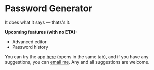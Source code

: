 # Password Generator

It does what it says — thats's it.

**Upcoming features (with no ETA):**

- Advanced editor
- Password history

You can try the app [here](https://patel-priyank.github.io/Password-Generator/) (opens in the same tab), and if you have any suggestions, you can [email me](mailto:patel23priyank@gmail.com). Any and all suggestions are welcome.
